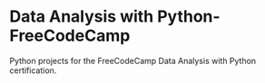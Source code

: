 # Data Analysis with Python-FreeCodeCamp
Python projects for the FreeCodeCamp Data Analysis with Python certification.
